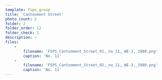 ```yaml
---
template: fsps_group
title: 'Cantonment Street'
photo_count: 2
folder: 2
folder_order: 12
folder_check: 1
description: ~
files:
    -
        filename: 'FSPS_Cantonment_Street_01,_no_11,_WE-3,_1980.png'
        caption: 'No. 11'
    -
        filename: 'FSPS_Cantonment_Street_02,_no_11,_WE-3,_1980.png'
        caption: 'No. 11'
---
```

